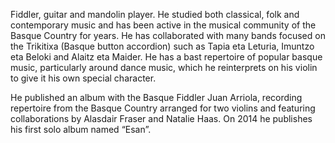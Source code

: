 Fiddler, guitar and mandolin player. He studied both classical, folk and contemporary music and has been active in the musical community of the Basque Country for years. He has collaborated with many bands focused on the Trikitixa (Basque button accordion) such as Tapia eta Leturia, Imuntzo eta Beloki and Alaitz eta Maider. He has a bast repertoire of popular basque music, particularly around dance music, which he reinterprets on his violin to give it his own special character.

He published an album with the Basque Fiddler Juan Arriola, recording repertoire from the Basque Country arranged for two violins and featuring collaborations by Alasdair Fraser and Natalie Haas. On 2014 he publishes his first solo album named “Esan”.

